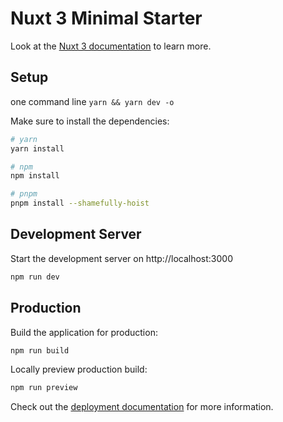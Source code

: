 # Nuxt 3 Minimal Starter

Look at the [Nuxt 3 documentation](https://nuxt.com/docs/getting-started/introduction) to learn more.

## Setup
one command line 
`yarn && yarn dev -o`

Make sure to install the dependencies:

```bash
# yarn
yarn install

# npm
npm install

# pnpm
pnpm install --shamefully-hoist
```

## Development Server

Start the development server on http://localhost:3000

```bash
npm run dev
```

## Production

Build the application for production:

```bash
npm run build
```

Locally preview production build:

```bash
npm run preview
```

Check out the [deployment documentation](https://nuxt.com/docs/getting-started/deployment) for more information.
